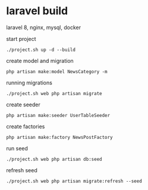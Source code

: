 # laravel build

laravel 8, nginx, mysql, docker


start project
```shell script
./project.sh up -d --build
```

create model and migration
```shell script
php artisan make:model NewsCategory -m
```

running migrations
```shell script
./project.sh web php artisan migrate
```

create seeder
```shell script
php artisan make:seeder UserTableSeeder
```

create factories
```shell script
php artisan make:factory NewsPostFactory
```

run seed
```shell script
./project.sh web php artisan db:seed
```

refresh seed
```shell script
./project.sh web php artisan migrate:refresh --seed
```